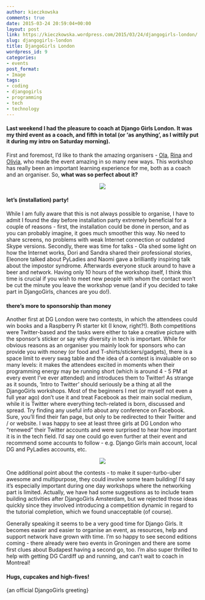 ```yaml
---
author: kieczkowska
comments: true
date: 2015-03-24 20:59:04+00:00
layout: post
link: https://kieczkowska.wordpress.com/2015/03/24/djangogirls-london/
slug: djangogirls-london
title: DjangoGirls London
wordpress_id: 9
categories:
- events
post_format:
- Image
tags:
- coding
- djangogirls
- programming
- tech
- technology
---
```


#### Last weekend I had the pleasure to coach at Django Girls London. It was my third event as a coach, and fifth in total (or ‘as anything’, as I wittily put it during my intro on Saturday morning).


First and foremost, I’d like to thank the amazing organisers - [Ola](https://twitter.com/olasitarska), [Rina](https://twitter.com/rinakursh) and [Olivia](https://twitter.com/Olivia_Jardine), who made the event amazing in so many new ways. This workshop has really been an important learning experience for me, both as a coach and an organiser. So, **what was so perfect about it?**

<p align="center"><img src="https://kieczkowska.files.wordpress.com/2015/03/zdjecca8cie-6.jpg?w=300"></p>

#### **let’s (installation) party!**


While I am fully aware that this is not always possible to organise, I have to admit I found the day before installation party extremely beneficial for a couple of reasons - first, the installation could be done in person, and as you can probably imagine, it goes much smoother this way. No need to share screens, no problems with weak Internet connection or outdated Skype versions. Secondly, there was time for talks - Ola shed some light on how the Internet works, Dori and Sandra shared their professional stories, Eleonore talked about PyLadies and Naomi gave a brilliantly inspiring talk about the impostor syndrome. Afterwards everyone stuck around to have a beer and network. Having only 10 hours of the workshop itself, I think this time is crucial if you wish to meet new people with whom the contact won’t be cut the minute you leave the workshop venue (and if you decided to take part in DjangoGirls, chances are you do!).




#### **there’s more to sponsorship than money**


Another first at DG London were two contests, in which the attendees could win books and a Raspberry Pi starter kit (I know, right?!). Both competitions were Twitter-based and the tasks were either to take a creative picture with the sponsor’s sticker or say why diversity in tech is important. While for obvious reasons as an organiser you mainly look for sponsors who can provide you with money (or food and T-shirts/stickers/gadgets), there is a space limit to every swag table and the idea of a contest is invaluable on so many levels: it makes the attendees excited in moments when their programming energy may be running short (which is around 4 - 5 PM at every event I’ve ever attended) and introduces them to Twitter! As strange as it sounds, ‘Intro to Twitter’ should seriously be a thing at all the DjangoGirls workshops. Most of the beginners I met (or myself not even a full year ago) don’t use it and treat Facebook as their main social medium, while it is Twitter where everything tech-related is born, discussed and spread. Try finding any useful info about any conference on Facebook. Sure, you’ll find their fan page, but only to be redirected to their Twitter and / or website. I was happy to see at least three girls at DG London who “renewed” their Twitter accounts and were surprised to hear how important it is in the tech field. I’d say one could go even further at their event and recommend some accounts to follow - e.g. Django Girls main account, local DG and PyLadies accounts, etc.

<p align="center"><img src="https://kieczkowska.files.wordpress.com/2015/03/photo-5.jpg?w=300"></p>

One additional point about the contests - to make it super-turbo-uber awesome and multipurpose, they could involve some team building! I’d say it’s especially important during one day workshops where the networking part is limited. Actually, we have had some suggestions as to include team building activities after DjangoGirls Amsterdam, but we rejected those ideas quickly since they involved introducing a competition dynamic in regard to the tutorial completion, which we found unacceptable (of course).

Generally speaking it seems to be a very good time for Django Girls. It becomes easier and easier to organise an event, as resources, help and support network have grown with time. I’m so happy to see second editions coming - there already were two events in Groningen and there are some first clues about Budapest having a second go, too. I’m also super thrilled to help with getting DG Cardiff up and running, and can’t wait to coach in Montreal!




#### Hugs, cupcakes and high-fives!


{an official DjangoGirls greeting}
